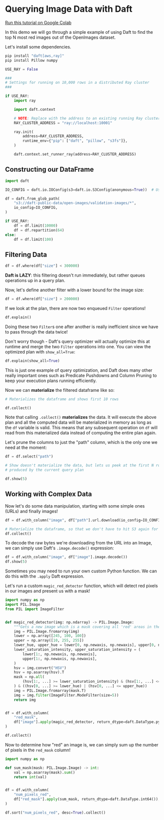 # Querying Image Data with Daft

[Run this tutorial on Google Colab](https://colab.research.google.com/github/Eventual-Inc/Daft/blob/main/tutorials/image_querying/top_n_red_color.ipynb)

In this demo we will go through a simple example of using Daft to find the top N most red images out of the OpenImages dataset.

Let's install some dependencies.

```bash
pip install "daft[aws,ray]"
pip install Pillow numpy
```

```python
USE_RAY = False

###
# Settings for running on 10,000 rows in a distributed Ray cluster
###

if USE_RAY:
    import ray

    import daft.context

    # NOTE: Replace with the address to an existing running Ray cluster, or None to start a local Ray cluster
    RAY_CLUSTER_ADDRESS = "ray://localhost:10001"

    ray.init(
        address=RAY_CLUSTER_ADDRESS,
        runtime_env={"pip": ["daft", "pillow", "s3fs"]},
    )

    daft.context.set_runner_ray(address=RAY_CLUSTER_ADDRESS)
```

## Constructing our DataFrame

```python
import daft

IO_CONFIG = daft.io.IOConfig(s3=daft.io.S3Config(anonymous=True))  # Use anonymous S3 access

df = daft.from_glob_path(
    "s3://daft-public-data/open-images/validation-images/*",
    io_config=IO_CONFIG,
)

if USE_RAY:
    df = df.limit(10000)
    df = df.repartition(64)
else:
    df = df.limit(100)
```

## Filtering Data

```python
df = df.where(df["size"] < 300000)
```

**Daft is LAZY**: this filtering doesn't run immediately, but rather queues operations up in a query plan.

Now, let's define another filter with a lower bound for the image size:

```python
df = df.where(df["size"] > 200000)
```

If we look at the plan, there are now two enqueued `Filter` operations!

```python
df.explain()
```

Doing these two `Filter`s one after another is really inefficient since we have to pass through the data twice!

Don't worry though - Daft's query optimizer will actually optimize this at runtime and merge the two `Filter` operations into one. You can view the optimized plan with `show_all=True`:

```python
df.explain(show_all=True)
```

This is just one example of query optimization, and Daft does many other really important ones such as Predicate Pushdowns and Column Pruning to keep your execution plans running efficiently.

Now we can **materialize** the filtered dataframe like so:

```python
# Materializes the dataframe and shows first 10 rows

df.collect()
```

Note that calling `.collect()` **materializes** the data. It will execute the above plan and all the computed data will be materialized in memory as long as the `df` variable is valid. This means that any subsequent operation on `df` will read from this materialized data instead of computing the entire plan again.

Let's prune the columns to just the "path" column, which is the only one we need at the moment:

```python
df = df.select("path")

# Show doesn't materialize the data, but lets us peek at the first N rows
# produced by the current query plan

df.show(5)
```

## Working with Complex Data

Now let's do some data manipulation, starting with some simple ones (URLs) and finally images!

```python
df = df.with_column("image", df["path"].url.download(io_config=IO_CONFIG))

# Materialize the dataframe, so that we don't have to hit S3 again for subsequent operations
df.collect()
```

To decode the raw bytes we're downloading from the URL into an Image, we can simply use Daft's `.image.decode()` expression:

```python
df = df.with_column("image", df["image"].image.decode())
df.show(5)
```

Sometimes you may need to run your own custom Python function. We can do this with the `.apply` Daft expression.

Let's run a custom `magic_red_detector` function, which will detect red pixels in our images and present us with a mask!

```python
import numpy as np
import PIL.Image
from PIL import ImageFilter


def magic_red_detector(img: np.ndarray) -> PIL.Image.Image:
    """Gets a new image which is a mask covering all 'red' areas in the image."""
    img = PIL.Image.fromarray(img)
    lower = np.array([245, 100, 100])
    upper = np.array([10, 255, 255])
    lower_hue, upper_hue = lower[0, np.newaxis, np.newaxis], upper[0, np.newaxis, np.newaxis]
    lower_saturation_intensity, upper_saturation_intensity = (
        lower[1:, np.newaxis, np.newaxis],
        upper[1:, np.newaxis, np.newaxis],
    )
    hsv = img.convert("HSV")
    hsv = np.asarray(hsv).T
    mask = np.all(
        (hsv[1:, ...] >= lower_saturation_intensity) & (hsv[1:, ...] <= upper_saturation_intensity), axis=0
    ) & ((hsv[0, ...] >= lower_hue) | (hsv[0, ...] <= upper_hue))
    img = PIL.Image.fromarray(mask.T)
    img = img.filter(ImageFilter.ModeFilter(size=5))
    return img


df = df.with_column(
    "red_mask",
    df["image"].apply(magic_red_detector, return_dtype=daft.DataType.python()),
)

df.collect()
```

Now to determine how "red" an image is, we can simply sum up the number of pixels in the `red_mask` column!

```python
import numpy as np

def sum_mask(mask: PIL.Image.Image) -> int:
    val = np.asarray(mask).sum()
    return int(val)


df = df.with_column(
    "num_pixels_red",
    df["red_mask"].apply(sum_mask, return_dtype=daft.DataType.int64()),
)

df.sort("num_pixels_red", desc=True).collect()
```
